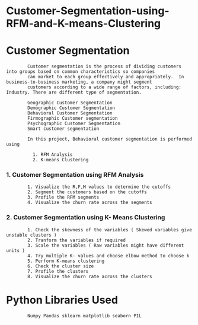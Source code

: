 # Customer-Segmentation-using-RFM-and-K-means-Clustering

# Customer Segmentation


            Customer segmentation is the process of dividing customers into groups based on common characteristics so companies
            can market to each group effectively and appropriately.  In business-to-business marketing, a company might segment 
            customers according to a wide range of factors, including: Industry. There are different type of segmentation.
   
            Geographic Customer Segmentation
            Demographic Customer Segmentation
            Behavioral Customer Segmentation
            Firmographic Customer segmentation
            Psychographic Customer Segmentation
            Smart customer segmentation
    
            In this project, Behavioral customer segmentation is performed using 
    
              1. RFM Analysis
              2. K-means Clustering
              
### 1. Customer Segmentation using  RFM Analysis    


            1. Visualize the R,F,M values to determine the cutoffs
            2. Segment the customers based on the cutoffs
            3. Profile the RFM segments
            4. Visualize the churn rate across the segments
            
            
### 2. Customer Segmentation using K- Means Clustering

            1. Check the skewness of the variables ( Skewed variables give unstable clusters )
            2. Tranform the variables if required
            3. Scale the variables ( Raw variables might have different units )
            4. Try multiple K- values and choose elbow method to choose k
            5. Perform K-means clustering
            6. Check the cluster size
            7. Profile the clusters
            8. Visualize the churn rate across the clusters
            
 # Python Libraries Used 
            
            Numpy Pandas sklearn matplotlib seaborn PIL
